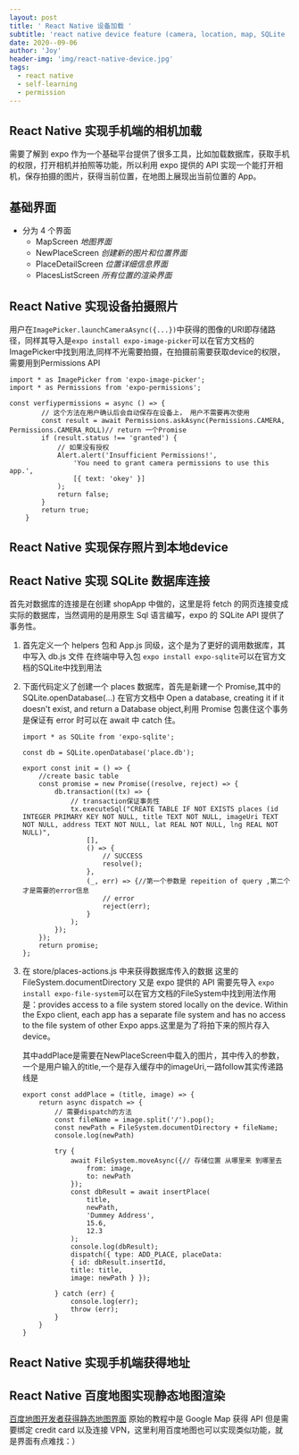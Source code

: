 ```yaml
---
layout: post
title: ' React Native 设备加载 '
subtitle: 'react native device feature (camera, location, map, SQLite ...)'
date: 2020--09-06
author: 'Joy'
header-img: 'img/react-native-device.jpg'
tags:
  - react native
  - self-learning
  - permission
---
```


## React Native 实现手机端的相机加载

需要了解到 expo 作为一个基础平台提供了很多工具，比如加载数据库，获取手机的权限，打开相机并拍照等功能，所以利用 expo 提供的 API 实现一个能打开相机，保存拍摄的图片，获得当前位置，在地图上展现出当前位置的 App。

## 基础界面

- 分为 4 个界面
  - MapScreen _地图界面_
  - NewPlaceScreen _创建新的图片和位置界面_
  - PlaceDetailScreen _位置详细信息界面_
  - PlacesListScreen _所有位置的渲染界面_


## React Native 实现设备拍摄照片

用户在`ImagePicker.launchCameraAsync({...})`中获得的图像的URI即存储路径，同样其导入是`expo install expo-image-picker`可以在官方文档的ImagePicker中找到用法,同样不光需要拍摄，在拍摄前需要获取device的权限，需要用到Permissions API
```
import * as ImagePicker from 'expo-image-picker'; 
import * as Permissions from 'expo-permissions';

const verfiypermissions = async () => {
        // 这个方法在用户确认后会自动保存在设备上， 用户不需要再次使用
        const result = await Permissions.askAsync(Permissions.CAMERA, Permissions.CAMERA_ROLL)// return 一个Promise
        if (result.status !== 'granted') {
            // 如果没有授权 
            Alert.alert('Insufficient Permissions!',
                'You need to grant camera permissions to use this app.',
                [{ text: 'okey' }]
            );
            return false;
        }
        return true;
    }
```

## React Native 实现保存照片到本地device

## React Native 实现 SQLite 数据库连接

首先对数据库的连接是在创建 shopApp 中做的，这里是将 fetch 的网页连接变成实际的数据库，当然调用的是用原生 Sql 语言编写，expo 的 SQLite API 提供了事务性。

1.  首先定义一个 helpers 包和 App.js 同级，这个是为了更好的调用数据库，其中写入 db.js 文件
    在终端中导入包 `expo install expo-sqlite`可以在官方文档的SQLite中找到用法
2.  下面代码定义了创建一个 places 数据库，首先是新建一个 Promise,其中的 SQLite.openDatabase(...) 在官方文档中 Open a database, creating it if it doesn't exist, and return a Database object,利用 Promise 包裹住这个事务是保证有 error 时可以在 await 中 catch 住。

    ```
    import * as SQLite from 'expo-sqlite';

    const db = SQLite.openDatabase('place.db');

    export const init = () => {
        //create basic table
        const promise = new Promise((resolve, reject) => {
            db.transaction((tx) => {
                // transaction保证事务性
                tx.executeSql("CREATE TABLE IF NOT EXISTS places (id INTEGER PRIMARY KEY NOT NULL, title TEXT NOT NULL, imageUri TEXT NOT NULL, address TEXT NOT NULL, lat REAL NOT NULL, lng REAL NOT NULL)",
                    [],
                    () => {
                        // SUCCESS
                        resolve();
                    },
                    (_, err) => {//第一个参数是 repeition of query ,第二个才是需要的error信息
                        // error
                        reject(err);
                    }
                );
            });
        });
        return promise;
    };
    ```

3.  在 store/places-actions.js 中来获得数据库传入的数据
    这里的 FileSystem.documentDirectory 又是 expo 提供的 API 需要先导入 `expo install expo-file-system`可以在官方文档的FileSystem中找到用法作用是：provides access to a file system stored locally on the device. Within the Expo client, each app has a separate file system and has no access to the file system of other Expo apps.这里是为了将拍下来的照片存入device。
    
    其中addPlace是需要在NewPlaceScreen中载入的图片，其中传入的参数，一个是用户输入的title,一个是存入缓存中的imageUri,一路follow其实传递路线是

    ```
    export const addPlace = (title, image) => {
        return async dispatch => {
            // 需要dispatch的方法
            const fileName = image.split('/').pop();
            const newPath = FileSystem.documentDirectory + fileName;
            console.log(newPath)

            try {
                await FileSystem.moveAsync({// 存储位置 从哪里来 到哪里去
                    from: image,
                    to: newPath
                });
                const dbResult = await insertPlace(
                    title,
                    newPath,
                    'Dummey Address',
                    15.6,
                    12.3
                );
                console.log(dbResult);
                dispatch({ type: ADD_PLACE, placeData:
                { id: dbResult.insertId,
                title: title,
                image: newPath } });

            } catch (err) {
                console.log(err);
                throw (err);
            }
        }
    }
    ```

## React Native 实现手机端获得地址

## React Native 百度地图实现静态地图渲染

<a href="http://lbsyun.baidu.com/index.php?title=static" target="_blank">百度地图开发者获得静态地图界面</a>
原始的教程中是 Google Map 获得 API 但是需要绑定 credit card 以及连接 VPN，这里利用百度地图也可以实现类似功能，就是界面有点难找：）


